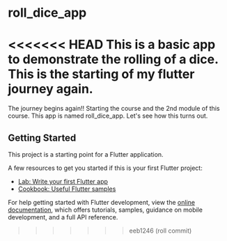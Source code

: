 # roll_dice_app
<<<<<<< HEAD
This is a basic app to demonstrate the rolling of a dice. This is the starting of my flutter journey again. 
=======

The journey begins again!! Starting the course and the 2nd module of this course. This app is named roll_dice_app. Let's see how this turns out.

## Getting Started

This project is a starting point for a Flutter application.

A few resources to get you started if this is your first Flutter project:

- [Lab: Write your first Flutter app](https://docs.flutter.dev/get-started/codelab)
- [Cookbook: Useful Flutter samples](https://docs.flutter.dev/cookbook)

For help getting started with Flutter development, view the
[online documentation](https://docs.flutter.dev/), which offers tutorials,
samples, guidance on mobile development, and a full API reference.
>>>>>>> eeb1246 (roll commit)
